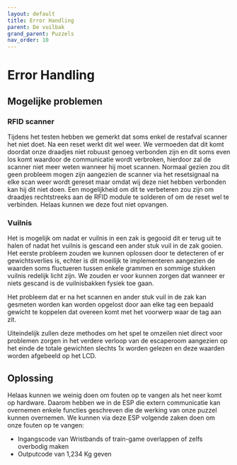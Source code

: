 ```yaml
---
layout: default
title: Error Handling
parent: De vuilbak
grand_parent: Puzzels
nav_order: 10
---
```

# Error Handling
## Mogelijke problemen
### RFID scanner
Tijdens het testen hebben we gemerkt dat soms enkel de restafval scanner het niet doet. Na een reset werkt dit wel weer. We vermoeden dat dit komt doordat onze draadjes niet robuust genoeg verbonden zijn en dit soms even los komt waardoor de communicatie wordt verbroken, hierdoor zal de scanner niet meer weten wanneer hij moet scannen. Normaal gezien zou dit geen probleem mogen zijn aangezien de scanner via het resetsignaal na elke scan weer wordt gereset maar omdat wij deze niet hebben verbonden kan hij dit niet doen. Een mogelijkheid om dit te verbeteren zou zijn om draadjes rechtstreeks aan de RFID module te solderen of om de reset wel te verbinden. Helaas kunnen we deze fout niet opvangen.

### Vuilnis 
Het is mogelijk om nadat er vuilnis in een zak is gegooid dit er terug uit te halen of nadat het vuilnis is gescand een ander stuk vuil in de zak gooien. Het eerste probleem zouden we kunnen oplossen door te detecteren of er gewichtsverlies is, echter is dit moeilijk te implementeren aangezien de waarden soms fluctueren tussen enkele grammen en sommige stukken vuilnis redelijk licht zijn. We zouden er voor kunnen zorgen dat wanneer er niets gescand is de vuilnisbakken fysiek toe gaan.

Het probleem dat er na het scannen en ander stuk vuil in de zak kan gesmeten worden kan worden opgelost door aan elke tag een bepaald gewicht te koppelen dat overeen komt met het voorwerp waar de tag aan zit.

Uiteindelijk zullen deze methodes om het spel te omzeilen niet direct voor problemen zorgen in het verdere verloop van de escaperoom aangezien op het einde de totale gewichten slechts 1x worden gelezen en deze waarden worden afgebeeld op het LCD.

## Oplossing
Helaas kunnen we weinig doen om fouten op te vangen als het neer komt op hardware. Daarom hebben we in de ESP die extern communicatie kan overnemen enkele functies geschreven die de werking van onze puzzel kunnen overnemen. We kunnen via deze ESP volgende zaken doen om onze fouten op te vangen:
- Ingangscode van Wristbands of train-game overlappen of zelfs overbodig maken
- Outputcode van 1,234 Kg geven

